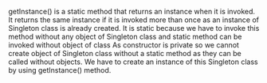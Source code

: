 getInstance() is a static method that returns an instance when it is invoked. It returns the same
instance if it is invoked more than once as an instance of Singleton class is already created. It is static
because we have to invoke this method without any object of Singleton class and static method can be invoked
without object of class
As constructor is private so we cannot create object of Singleton class without a static method as they can be
called without objects. We have to create an instance of this Singleton class by using getInstance() method.